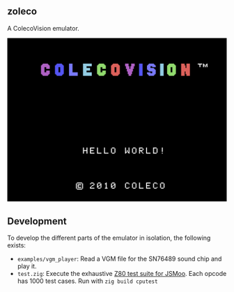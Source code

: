 ## zoleco

A ColecoVision emulator.

![demo](./demo.png)

## Development

To develop the different parts of the emulator in isolation, the following exists:

- `examples/vgm_player`: Read a VGM file for the SN76489 sound chip and play it.
- `test.zig`: Execute the exhaustive [Z80 test suite for JSMoo](https://github.com/SingleStepTests/z80). Each opcode has 1000 test cases. Run with `zig build cputest`

